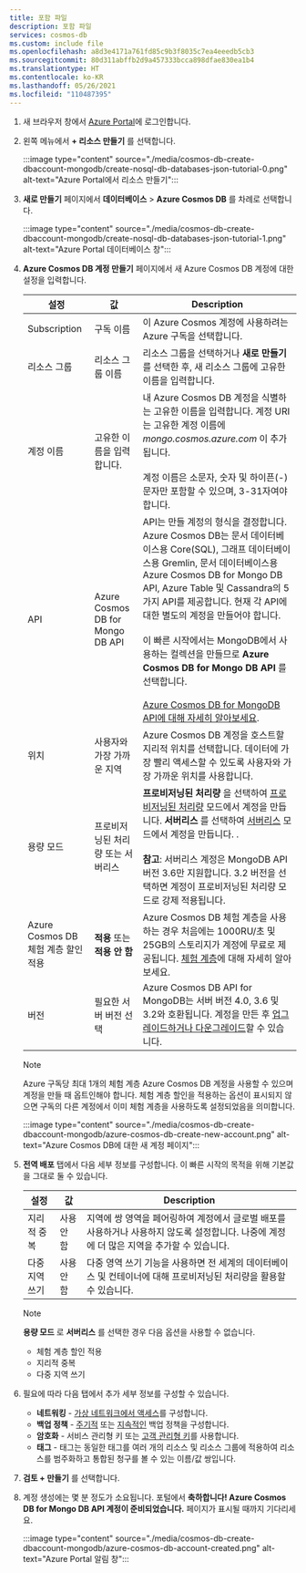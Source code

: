 ```yaml
---
title: 포함 파일
description: 포함 파일
services: cosmos-db
ms.custom: include file
ms.openlocfilehash: a8d3e4171a761fd85c9b3f8035c7ea4eeedb5cb3
ms.sourcegitcommit: 80d311abffb2d9a457333bcca898dfae830ea1b4
ms.translationtype: HT
ms.contentlocale: ko-KR
ms.lasthandoff: 05/26/2021
ms.locfileid: "110487395"
---
```

1. 새 브라우저 창에서 [Azure Portal](https://portal.azure.com/)에 로그인합니다.

2. 왼쪽 메뉴에서 **+ 리소스 만들기** 를 선택합니다.
   
   :::image type="content" source="./media/cosmos-db-create-dbaccount-mongodb/create-nosql-db-databases-json-tutorial-0.png" alt-text="Azure Portal에서 리소스 만들기":::
   
3. **새로 만들기** 페이지에서 **데이터베이스** > **Azure Cosmos DB** 를 차례로 선택합니다.
   
   :::image type="content" source="./media/cosmos-db-create-dbaccount-mongodb/create-nosql-db-databases-json-tutorial-1.png" alt-text="Azure Portal 데이터베이스 창":::
   
3. **Azure Cosmos DB 계정 만들기** 페이지에서 새 Azure Cosmos DB 계정에 대한 설정을 입력합니다. 

   |설정|값|Description |
   |---|---|---|
   |Subscription|구독 이름|이 Azure Cosmos 계정에 사용하려는 Azure 구독을 선택합니다. |
   |리소스 그룹|리소스 그룹 이름|리소스 그룹을 선택하거나 **새로 만들기** 를 선택한 후, 새 리소스 그룹에 고유한 이름을 입력합니다. |
   |계정 이름|고유한 이름을 입력합니다.|내 Azure Cosmos DB 계정을 식별하는 고유한 이름을 입력합니다. 계정 URI는 고유한 계정 이름에 *mongo.cosmos.azure.com* 이 추가됩니다.<br><br>계정 이름은 소문자, 숫자 및 하이픈(-) 문자만 포함할 수 있으며, 3-31자여야 합니다.|
   API|Azure Cosmos DB for Mongo DB API|API는 만들 계정의 형식을 결정합니다. Azure Cosmos DB는 문서 데이터베이스용 Core(SQL), 그래프 데이터베이스용 Gremlin, 문서 데이터베이스용 Azure Cosmos DB for Mongo DB API, Azure Table 및 Cassandra의 5가지 API를 제공합니다. 현재 각 API에 대한 별도의 계정을 만들어야 합니다. <br><br>이 빠른 시작에서는 MongoDB에서 사용하는 컬렉션을 만들므로 **Azure Cosmos DB for Mongo DB API** 를 선택합니다.<br><br>[Azure Cosmos DB for MongoDB API에 대해 자세히 알아보세요](../articles/cosmos-db/mongodb-introduction.md).|
   |위치|사용자와 가장 가까운 지역|Azure Cosmos DB 계정을 호스트할 지리적 위치를 선택합니다. 데이터에 가장 빨리 액세스할 수 있도록 사용자와 가장 가까운 위치를 사용합니다.|
   |용량 모드|프로비저닝된 처리량 또는 서버리스|**프로비저닝된 처리량** 을 선택하여 [프로비저닝된 처리량](../articles/cosmos-db/set-throughput.md) 모드에서 계정을 만듭니다. **서버리스** 를 선택하여 [서버리스](../articles/cosmos-db/serverless.md) 모드에서 계정을 만듭니다. .<br><br>**참고**: 서버리스 계정은 MongoDB API 버전 3.6만 지원합니다. 3\.2 버전을 선택하면 계정이 프로비저닝된 처리량 모드로 강제 적용됩니다.|
   |Azure Cosmos DB 체험 계층 할인 적용|**적용** 또는 **적용 안 함**|Azure Cosmos DB 체험 계층을 사용하는 경우 처음에는 1000RU/초 및 25GB의 스토리지가 계정에 무료로 제공됩니다. [체험 계층](https://azure.microsoft.com/pricing/details/cosmos-db/)에 대해 자세히 알아보세요.|
   | 버전 | 필요한 서버 버전 선택 | Azure Cosmos DB API for MongoDB는 서버 버전 4.0, 3.6 및 3.2와 호환됩니다. 계정을 만든 후 [업그레이드하거나 다운그레이드](../articles/cosmos-db/mongodb-version-upgrade.md)할 수 있습니다. |

   > [!NOTE]
   > Azure 구독당 최대 1개의 체험 계층 Azure Cosmos DB 계정을 사용할 수 있으며 계정을 만들 때 옵트인해야 합니다. 체험 계층 할인을 적용하는 옵션이 표시되지 않으면 구독의 다른 계정에서 이미 체험 계층을 사용하도록 설정되었음을 의미합니다.

   :::image type="content" source="./media/cosmos-db-create-dbaccount-mongodb/azure-cosmos-db-create-new-account.png" alt-text="Azure Cosmos DB에 대한 새 계정 페이지"::: 

1. **전역 배포** 탭에서 다음 세부 정보를 구성합니다. 이 빠른 시작의 목적을 위해 기본값을 그대로 둘 수 있습니다.

   |설정|값|Description |
   |---|---|---|
   |지리적 중복|사용 안 함|지역에 쌍 영역을 페어링하여 계정에서 글로벌 배포를 사용하거나 사용하지 않도록 설정합니다. 나중에 계정에 더 많은 지역을 추가할 수 있습니다.|
   |다중 지역 쓰기|사용 안 함|다중 영역 쓰기 기능을 사용하면 전 세계의 데이터베이스 및 컨테이너에 대해 프로비저닝된 처리량을 활용할 수 있습니다.|

   > [!NOTE]
   > **용량 모드** 로 **서버리스** 를 선택한 경우 다음 옵션을 사용할 수 없습니다.
   > - 체험 계층 할인 적용
   > - 지리적 중복
   > - 다중 지역 쓰기

1. 필요에 따라 다음 탭에서 추가 세부 정보를 구성할 수 있습니다.

   * **네트워킹** - [가상 네트워크에서 액세스](../articles/cosmos-db/how-to-configure-vnet-service-endpoint.md)를 구성합니다.
   * **백업 정책** - [주기적](../articles/cosmos-db/configure-periodic-backup-restore.md) 또는 [지속적인](../articles/cosmos-db/continuous-backup-restore-portal.md) 백업 정책을 구성합니다.
   * **암호화** - 서비스 관리형 키 또는 [고객 관리형 키](../articles/cosmos-db/how-to-setup-cmk.md#create-a-new-azure-cosmos-account)를 사용합니다.
   * **태그** - 태그는 동일한 태그를 여러 개의 리소스 및 리소스 그룹에 적용하여 리소스를 범주화하고 통합된 청구를 볼 수 있는 이름/값 쌍입니다.

1. **검토 + 만들기** 를 선택합니다.

4. 계정 생성에는 몇 분 정도가 소요됩니다. 포털에서 **축하합니다! Azure Cosmos DB for Mongo DB API 계정이 준비되었습니다.** 페이지가 표시될 때까지 기다리세요.

   :::image type="content" source="./media/cosmos-db-create-dbaccount-mongodb/azure-cosmos-db-account-created.png" alt-text="Azure Portal 알림 창"::: 